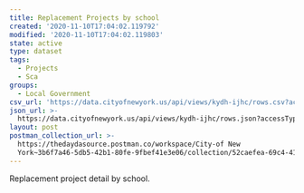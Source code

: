 ```yaml
---
title: Replacement Projects by school
created: '2020-11-10T17:04:02.119792'
modified: '2020-11-10T17:04:02.119803'
state: active
type: dataset
tags:
  - Projects
  - Sca
groups:
  - Local Government
csv_url: 'https://data.cityofnewyork.us/api/views/kydh-ijhc/rows.csv?accessType=DOWNLOAD'
json_url: >-
  https://data.cityofnewyork.us/api/views/kydh-ijhc/rows.json?accessType=DOWNLOAD
layout: post
postman_collection_url: >-
  https://thedaydasource.postman.co/workspace/City-of New
  York~3b6f7a46-5db5-42b1-80fe-9fbef41e3e06/collection/52caefea-69c4-4133-8501-e282c201c559
---
```

Replacement project detail by school.
